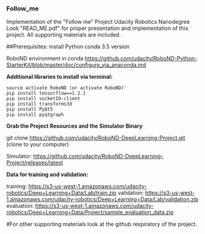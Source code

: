 ### Follow_me
Implementation of the "Follow me" Project Udacity Robotics Nanodegree
Look "READ_ME.pdf" for proper presentation and implementation of this project. All supporting materials are included.

##Prerequisites:
install Python conda 3.5 version

RoboND environment in conda
https://github.com/udacity/RoboND-Python-StarterKit/blob/master/doc/configure_via_anaconda.md


**Additional libraries to install via terminal:**
```
source activate RoboND (or activate RoboND)'
pip install tensorflow==1.2.1
pip install socketIO-client
pip install transforms3d
pip install PyQt5
pip install pyqtgraph
```

**Grab the Project Resources and the Simulator Binary**

git clone https://github.com/udacity/RoboND-DeepLearning-Project.git (clone to your computer)

Simulator: https://github.com/udacity/RoboND-DeepLearning-Project/releases/latest

**Data for training and validation:**

training: https://s3-us-west-1.amazonaws.com/udacity-robotics/Deep+Learning+Data/Lab/train.zip
validation: https://s3-us-west-1.amazonaws.com/udacity-robotics/Deep+Learning+Data/Lab/validation.zip
evaluation: https://s3-us-west-1.amazonaws.com/udacity-robotics/Deep+Learning+Data/Project/sample_evaluation_data.zip

#For other supporting materials look at the github respiratory of the project.
